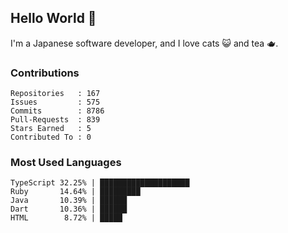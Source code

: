 ## Hello World 👋

I'm a Japanese software developer, and I love cats 😺 and tea 🫖.

### Contributions

    Repositories   : 167
    Issues         : 575
    Commits        : 8786
    Pull-Requests  : 839
    Stars Earned   : 5
    Contributed To : 0

### Most Used Languages

    TypeScript 32.25% | ████████████████████
    Ruby       14.64% | █████████
    Java       10.39% | ██████
    Dart       10.36% | ██████
    HTML        8.72% | █████
